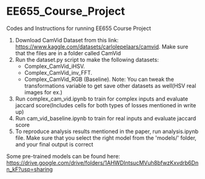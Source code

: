 # EE655_Course_Project
Codes and Instructions for running EE655 Course Project

1. Download CamVid Dataset from this link: https://www.kaggle.com/datasets/carlolepelaars/camvid. Make sure that the files are in a folder called CamVid
2. Run the dataset.py script to make the following datasets:
   - Complex_CamVid_iHSV.
   - Complex_CamVid_inv_FFT. 
   - Complex_CamVid_RGB (Baseline).
   Note: You can tweak the transformations variable to get save other datasets as well(HSV real images for ex.)
4. Run complex_cam_vid.ipynb to train for complex inputs and evaluate jaccard score(Includes cells for both types of losses mentioned in write up)
5. Run cam_vid_baseline.ipynb to train for real inputs and evaluate jaccard score
6. To reproduce analysis results mentioned in the paper, run analysis.ipynb file. Make sure that you select the right model from the 'models/' folder, and your final output is correct

Some pre-trained models can be found here: https://drive.google.com/drive/folders/1AHWDIntsucMVuh8bfwzKxvdrb6Dnn_kF?usp=sharing

